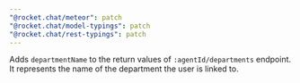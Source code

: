 ```yaml
---
"@rocket.chat/meteor": patch
"@rocket.chat/model-typings": patch
"@rocket.chat/rest-typings": patch
---
```


Adds `departmentName` to the return values of `:agentId/departments` endpoint. It represents the name of the department the user is linked to.
